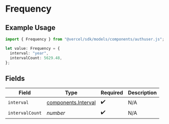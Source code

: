 # Frequency

## Example Usage

```typescript
import { Frequency } from "@vercel/sdk/models/components/authuser.js";

let value: Frequency = {
  interval: "year",
  intervalCount: 5629.48,
};
```

## Fields

| Field                                                      | Type                                                       | Required                                                   | Description                                                |
| ---------------------------------------------------------- | ---------------------------------------------------------- | ---------------------------------------------------------- | ---------------------------------------------------------- |
| `interval`                                                 | [components.Interval](../../models/components/interval.md) | :heavy_check_mark:                                         | N/A                                                        |
| `intervalCount`                                            | *number*                                                   | :heavy_check_mark:                                         | N/A                                                        |